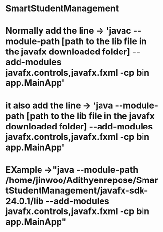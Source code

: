 # SmartStudentManagement
# Normally add the line -> 'javac --module-path [path to the lib file in the javafx downloaded folder] --add-modules javafx.controls,javafx.fxml -cp bin app.MainApp'
# it also add the line -> 'java --module-path [path to the lib file in the javafx downloaded folder] --add-modules javafx.controls,javafx.fxml -cp bin app.MainApp'

# EXample ->"java --module-path /home/jinwoo/Adithyenrepose/SmartStudentManagement/javafx-sdk-24.0.1/lib --add-modules javafx.controls,javafx.fxml -cp bin app.MainApp"
